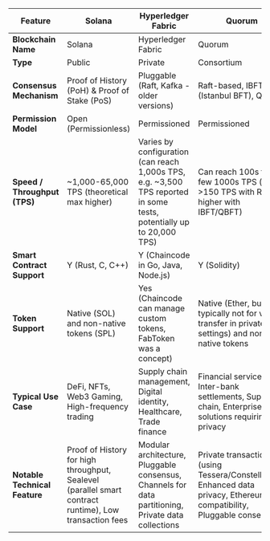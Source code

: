 | Feature                     | Solana                                      | Hyperledger Fabric                                   | Quorum                                            |
|-----------------------------|---------------------------------------------|------------------------------------------------------|---------------------------------------------------|
| **Blockchain Name**         | Solana                                      | Hyperledger Fabric                                   | Quorum                                            |
| **Type**                    | Public                                      | Private                                              | Consortium                                        |
| **Consensus Mechanism**     | Proof of History (PoH) & Proof of Stake (PoS) | Pluggable (Raft, Kafka - older versions)             | Raft-based, IBFT (Istanbul BFT), QBFT             |
| **Permission Model**        | Open (Permissionless)                       | Permissioned                                         | Permissioned                                      |
| **Speed / Throughput (TPS)**| ~1,000-65,000 TPS (theoretical max higher)  | Varies by configuration (can reach 1,000s TPS, e.g. ~3,500 TPS reported in some tests, potentially up to 20,000 TPS) | Can reach 100s to a few 1000s TPS (e.g. >150 TPS with Raft, higher with IBFT/QBFT) |
| **Smart Contract Support**  | Y (Rust, C, C++)                            | Y (Chaincode in Go, Java, Node.js)                   | Y (Solidity)                                      |
| **Token Support**           | Native (SOL) and non-native tokens (SPL)    | Yes (Chaincode can manage custom tokens, FabToken was a concept) | Native (Ether, but typically not for value transfer in private settings) and non-native tokens |
| **Typical Use Case**        | DeFi, NFTs, Web3 Gaming, High-frequency trading | Supply chain management, Digital identity, Healthcare, Trade finance | Financial services, Inter-bank settlements, Supply chain, Enterprise solutions requiring privacy |
| **Notable Technical Feature**| Proof of History for high throughput, Sealevel (parallel smart contract runtime), Low transaction fees | Modular architecture, Pluggable consensus, Channels for data partitioning, Private data collections | Private transactions (using Tessera/Constellation), Enhanced data privacy, Ethereum compatibility, Pluggable consensus |
